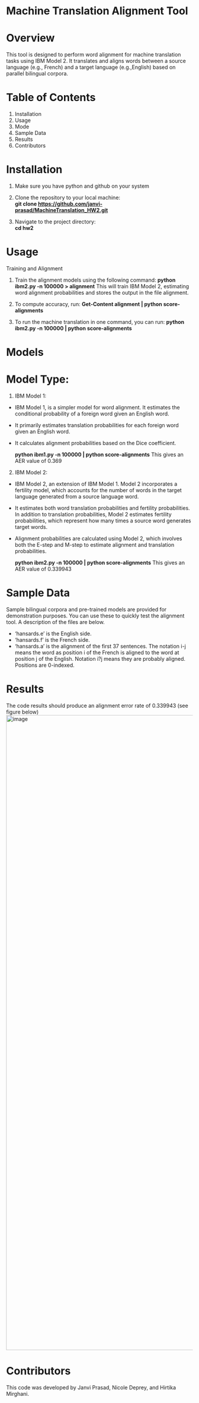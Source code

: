 

# Machine Translation Alignment Tool
# Overview
This tool is designed to perform word alignment for machine translation tasks using IBM Model 2. It translates and aligns words between a source language (e.g., French) and a target language (e.g.,English) based on parallel bilingual corpora.


# Table of Contents
1. Installation
2. Usage
3. Mode
4. Sample Data
5. Results
6. Contributors


# Installation
1. Make sure you have python and github on your system


2. Clone the repository to your local machine:  
   **git clone https://github.com/janvi-prasad/MachineTranslation_HW2.git**


3. Navigate to the project directory:  
**cd hw2**




# Usage
Training and Alignment


1. Train the alignment models using the following command:
**python ibm2.py -n 100000 > alignment**
  This will train IBM Model 2, estimating word alignment probabilities and stores the output in the file alignment.


2. To compute accuracy, run:
**Get-Content alignment | python score-alignments**


4. To run the machine translation in one command, you can run: 
**python ibm2.py -n 100000 | python score-alignments**

# Models
# Model Type: 


1. IBM Model 1: 
* IBM Model 1, is a simpler model for word alignment. It estimates the conditional probability of a foreign word given an English word. 
* It primarily estimates translation probabilities for each foreign word given an English word. 
* It calculates alignment probabilities based on the Dice coefficient.


  **python ibm1.py -n 100000 | python score-alignments**
   This gives an AER value of 0.369




2. IBM Model 2: 
* IBM Model 2, an extension of IBM Model 1. Model 2 incorporates a fertility model, which accounts for the number of words in the target language generated from a source language word. 
* It estimates both word translation probabilities and fertility probabilities. In addition to translation probabilities, Model 2 estimates fertility probabilities, which represent how many times a source word generates target words. 
* Alignment probabilities are calculated using Model 2, which involves both the E-step and M-step to estimate alignment and translation probabilities.


  **python ibm2.py -n 100000 | python score-alignments**
  This gives an AER value of 0.339943




# Sample Data
Sample bilingual corpora and pre-trained models are provided for demonstration purposes. You can use these to quickly test the alignment tool. A description of the files are below.


* ‘hansards.e’ is the English side.
* ‘hansards.f’ is the French side.
* ‘hansards.a’ is the alignment of the first 37 sentences. The notation i-j means the word as position i of the French is aligned to the word at position j of the English. Notation i?j means they are probably aligned. Positions are 0-indexed.


# Results
The code results should produce an alignment error rate of 0.339943 (see figure below)
<img width="1710" alt="image" src="https://github.com/janvi-prasad/MachineTranslation_HW2/assets/60441779/b621a58e-4c8d-4bc5-9ad4-a92c28afcd3f">


  



# Contributors
This code was developed by Janvi Prasad, Nicole Deprey, and Hirtika Mirghani.

